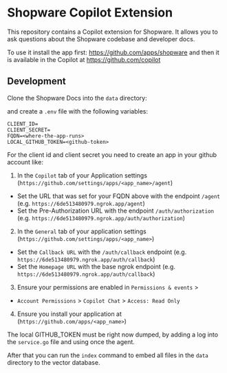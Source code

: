# Shopware Copilot Extension

This repository contains a Copilot extension for Shopware. It allows you to ask questions about the Shopware codebase and developer docs.

To use it install the app first: https://github.com/apps/shopware and then it is available in the Copilot at https://github.com/copilot

## Development



Clone the Shopware Docs into the `data` directory:

and create a `.env` file with the following variables:

```
CLIENT_ID=
CLIENT_SECRET=
FQDN=<where-the-app-runs>
LOCAL_GITHUB_TOKEN=<github-token>
```

For the client id and client secret you need to create an app in your github account like:

1. In the `Copilot` tab of your Application settings (`https://github.com/settings/apps/<app_name>/agent`)
- Set the URL that was set for your FQDN above with the endpoint `/agent` (e.g. `https://6de513480979.ngrok.app/agent`)
- Set the Pre-Authorization URL with the endpoint `/auth/authorization` (e.g. `https://6de513480979.ngrok.app/auth/authorization`)
2. In the `General` tab of your application settings (`https://github.com/settings/apps/<app_name>`)
- Set the `Callback URL` with the `/auth/callback` endpoint (e.g. `https://6de513480979.ngrok.app/auth/callback`)
- Set the `Homepage URL` with the base ngrok endpoint (e.g. `https://6de513480979.ngrok.app/auth/callback`)
3. Ensure your permissions are enabled in `Permissions & events` > 
- `Account Permissions` > `Copilot Chat` > `Access: Read Only`
4. Ensure you install your application at (`https://github.com/apps/<app_name>`)


The local GITHUB_TOKEN must be right now dumped, by adding a log into the `service.go` file and using once the agent.

After that you can run the `index` command to embed all files in the `data` directory to the vector database.
